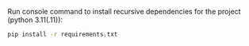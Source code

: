 Run console command to install recursive dependencies for the project (python 3.11(.11)):
```bash
pip install -r requirements.txt
```



